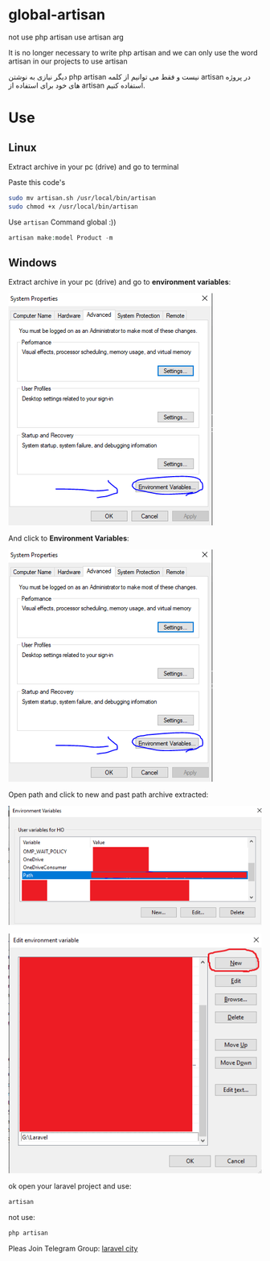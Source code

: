 # global-artisan
not use php artisan use artisan arg


It is no longer necessary to write php artisan and we can only use the word artisan in our projects to use artisan


دیگر نیازی به نوشتن php artisan نیست و فقط می توانیم از کلمه artisan در پروژه های خود برای استفاده از artisan استفاده کنیم.


# Use

## Linux
Extract archive in your pc (drive) and go to terminal

Paste this code's

```bash
sudo mv artisan.sh /usr/local/bin/artisan
sudo chmod +x /usr/local/bin/artisan
```
Use `artisan` Command global :))

```php
artisan make:model Product -m
```
## Windows
Extract archive in your pc (drive) and go to **environment variables**:

![Search windows environment variables](https://raw.githubusercontent.com/DevNull-IR/dev-static-app/main/Untitled.png)

And click to **Environment Variables**:

![environment variables](https://raw.githubusercontent.com/DevNull-IR/dev-static-app/main/0.png)

Open path and click to new and past path archive extracted:

![environment variables](https://raw.githubusercontent.com/DevNull-IR/dev-static-app/main/ss.png)

![environment variables path](https://raw.githubusercontent.com/DevNull-IR/dev-static-app/main/asd.png)

ok open your laravel project and use:
```bash
artisan
```
not use:
```bash
php artisan
```


Pleas Join Telegram Group: [laravel city](https://t.me/laravel_city)

